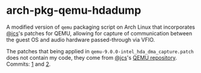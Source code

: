 # arch-pkg-qemu-hdadump
A modified version of `qemu` packaging script on Arch Linux that incorporates [@jcs](https://github.com/jcs)'s patches for QEMU, allowing for capture of communication between the guest OS and audio hardware passed-through via VFIO.

The patches that being applied in `qemu-9.0.0-intel_hda_dma_capture.patch` does not contain my code, they come from [@jcs](https://github.com/jcs)'s [QEMU repository](https://github.com/jcs/qemu). Commits: [1](https://github.com/jcs/qemu/commit/7c1f83b6d700fc2733e0964a1a35383e71ecb838) and [2](https://github.com/jcs/qemu/commit/0d2dd1d0e200f9b71c4fba2767522198630b6796).
